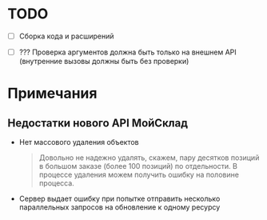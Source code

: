 # TODO
- [ ] Сборка кода и расширений
- [ ] ??? Проверка аргументов должна быть только на внешнем API (внутренние вызовы должны быть без проверки)


# Примечания

## Недостатки нового API МойСклад

- Нет массового удаления объектов

    > Довольно не надежно удалять, скажем, пару десятков позиций в большом заказе (более 100 позиций)
    по отдельности. В процессе удаления можем получить ошибку на половине процесса.

- Сервер выдает ошибку при попытке отправить несколько параллельных запросов на обновление к
  одному ресурсу

